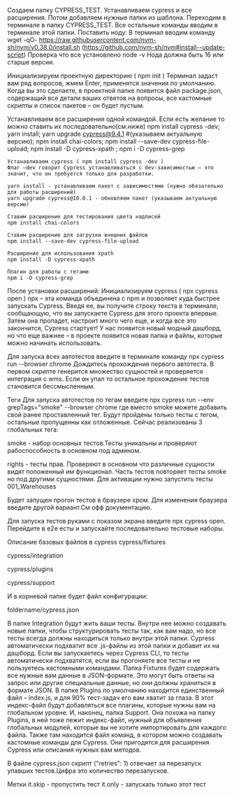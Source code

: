 Создаем папку CYPRESS_TEST. Устанавливаем cypress и все расширения. Потом добавляем нужные папки из шаблона.
Переходим в терминале в папку CYPRESS_TEST. Все остальные команды вводим в терминале этой папки.
Поставить ноду:
В терминал вводим команду wget -qO- https://raw.githubusercontent.com/nvm-sh/nvm/v0.38.0/install.sh
(https://github.com/nvm-sh/nvm#install--update-script)
Проверка что все установлено node -v
Нода должна быть 16 или старше версии.

Инициализируем проектную директорию ( npm init )
Терминал задаст вам ряд вопросов, жмем Enter, применятся значения по умолчанию. Когда вы это сделаете, в проектной папке появится файл package.json, содержащий все детали ваших ответов на вопросы, все кастомные скрипты и список пакетов – он будет пустым. 

Устанавливаем все расширения одной командой. Если есть желание то можно ставить их последовательно(см.ниже)
npm install cypress -dev; yarn install; yarn upgrade cypress@9.4.1 #(указываем актуальную версию); npm install chai-colors; npm install --save-dev cypress-file-upload; npm install -D cypress-xpath ; npm i -D cypress-grep

    Устанавливаем cypress ( npm install cypress -dev )
    Флаг –dev говорит Cypress устанавливаться с dev-зависимостью – это значит, что он требуется только для разработки.

    yarn install - устанавливаем пакет с зависимостями (нужно обязательно для работы расширений)
    yarn upgrade cypress@10.0.1 - обновляем пакет (указываем актуальную версию)

    Ставим расширение для тестирования цвета надписей
    npm install chai-colors

    Ставим расширение для загрузки внешних файлов
    npm install --save-dev cypress-file-upload

    Расширение для использования xpath
    npm install -D cypress-xpath

    Плагин для работы с тегами
    npm i -D cypress-grep

После установки расширений:
Инициализируем cypress ( npx cypress open )
npx – эта команда объединена с npm и позволяет куда быстрее запускать Cypress. Введя ее, вы получите строку текста в терминале, сообщающую, что вы запускаете Cypress для этого проекта впервые. Затем она пропадет, настроит много чего еще, и когда все это закончится, Cypress стартует! У нас появится новый модный дашборд, но что еще важнее – в проекте появится новая папка и файлы, которые можно начинать использовать.

Для запуска всех автотестов введите в терминале команду npx cypress run  --browser chrome 
Дождитесь прохождения первого автотеста. В первом скрипте генерится множество сущностей и проверяется интеграция с wms. Если он упал то остальное прохождение тестов становится бессмысленным.

Теги
Для запуска автотестов по тегам введите npx cypress run --env grepTags="smoke" --browser chrome где вместо smoke можете добавить свой ранее проставленный тег. Будут пройдены только тесты с тегом, остальные пропущенны как отложенные.
Сейчас реализованы 3 глобальных тега:

smoke - набор основных тестов.Тесты уникальны и проверяют рабоспособность в основном под админом.

rights - тесты прав. Проверяют в основном что различные сущности видят положенный им функционал. Часть тестов повторяет тесты smoke но под другими сущностями. Для активации нужно запустить тесты 001_Warehouses

Будет запущен прогон тестов в браузере хром. Для изменения браузера введите другой вариант.См офф документацию.

Для запуска тестов руками с показом экрана введите npx cypress open. Перейдите в e2e есты и запускайте последовательно тестовые наборы.

Описание базовых файлов в cypress
cypress/fixtures

cypress/integration

cypress/plugins

cypress/support

И в корневой папке будет файл конфигурации:

foldername/cypress.json

В папке Integration будут жить ваши тесты. Внутри нее можно создавать новые папки, чтобы структурировать тесты так, как вам надо, но все тесты всегда должны находиться только внутри этой папки. Cypress автоматически подхватит все .js-файлы из этой папки и добавит их на дашборд. Если вы запускаетесь через Cypress CLI, то тесты автоматически подхватятся, если вы прогоняете все тесты и не пользуетесь кастомными командами.
Папка Fixtures будет содержать все нужные вам данные в JSON-формате. Это могут быть ответы на запрос или другие специальные данные, но они должны храниться в формате JSON.
В папке Plugins по умолчанию находится единственный файл – index.js, и для 90% тест-задач его вам хватит за глаза. В этот индекс-файл будут добавляться все плагины, которые нужны вам на глобальном уровне.
И, наконец, папка Support. Она похожа на папку Plugins, в ней тоже лежит индекс-файл, нужный для объявления глобальных модулей, которые вы не хотите импортировать для каждого файла. Также там находится файл команд, в котором можно создавать кастомные команды для Cypress. Они пригодятся для расширения Cypress или описания нужных вам методов.

В файле cypress.json скрипт ("retries": 1) отвечает за перезапуск упавших тестов.Цифра это количество перезапусков.

Метки
it.skip - пропустить тест
it.only - запускать только этот тест
